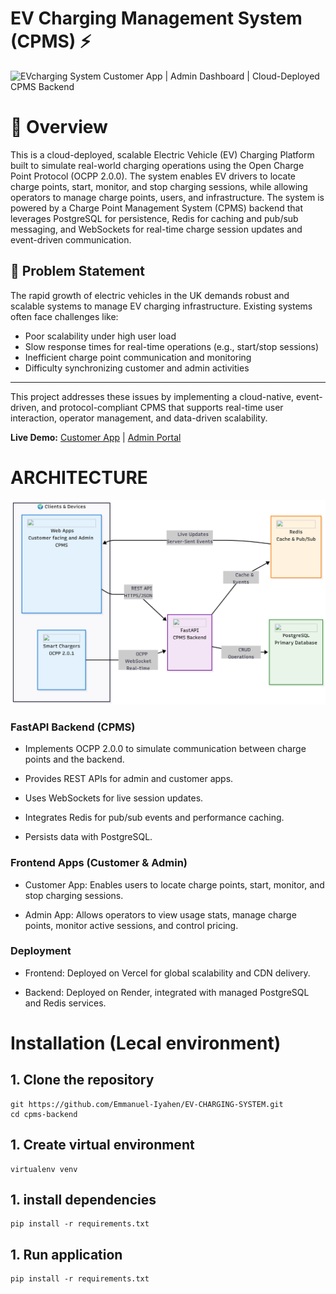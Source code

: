 # EV Charging Management System (CPMS) ⚡


![EVcharging System](bp-pulse-car.avif)
Customer App | Admin Dashboard | Cloud-Deployed CPMS Backend

# 🧩 Overview

This is a cloud-deployed, scalable Electric Vehicle (EV) Charging Platform built to simulate real-world charging operations using the Open Charge Point Protocol (OCPP 2.0.0).
The system enables EV drivers to locate charge points, start, monitor, and stop charging sessions, while allowing operators to manage charge points, users, and infrastructure. The system is powered by a Charge Point Management System (CPMS) backend that leverages PostgreSQL for persistence, Redis for caching and pub/sub messaging, and WebSockets for real-time charge session updates and event-driven communication.

## 🚗 Problem Statement

The rapid growth of electric vehicles in the UK demands robust and scalable systems to manage EV charging infrastructure.
Existing systems often face challenges like:

- Poor scalability under high user load
- Slow response times for real-time operations (e.g., start/stop sessions)
- Inefficient charge point communication and monitoring
- Difficulty synchronizing customer and admin activities

---
This project addresses these issues by implementing a cloud-native, event-driven, and protocol-compliant CPMS that supports real-time user interaction, operator management, and data-driven scalability.



**Live Demo:** [Customer App](https://ev-charging-frontend-seven.vercel.app) | [Admin Portal](https://ev-charging-frontend-ss5m.vercel.app/)  


# ARCHITECTURE
![architecture Demo](systemDesign.png)

### FastAPI Backend (CPMS)

- Implements OCPP 2.0.0 to simulate communication between charge points and the backend.

- Provides REST APIs for admin and customer apps.

- Uses WebSockets for live session updates.

- Integrates Redis for pub/sub events and performance caching.

- Persists data with PostgreSQL.

### Frontend Apps (Customer & Admin)

- Customer App: Enables users to locate charge points, start, monitor, and stop charging sessions.

- Admin App: Allows operators to view usage stats, manage charge points, monitor active sessions, and control pricing.

### Deployment

- Frontend: Deployed on Vercel for global scalability and CDN delivery.

- Backend: Deployed on Render, integrated with managed PostgreSQL and Redis services.



# Installation (Lecal environment)
## 1. Clone the repository
    git https://github.com/Emmanuel-Iyahen/EV-CHARGING-SYSTEM.git
    cd cpms-backend

## 1. Create virtual environment
    virtualenv venv

## 1. install dependencies  
    pip install -r requirements.txt

## 1. Run application
    pip install -r requirements.txt